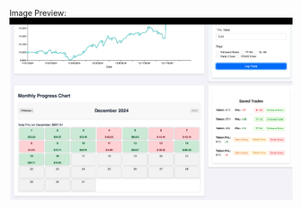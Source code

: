 Image Preview:
 <img width="1470" alt="" src="https://github.com/tejex/JTrades/blob/main/demo2.png">
